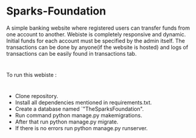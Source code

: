 # Sparks-Foundation


A simple banking website where registered users can transfer funds from one account to another. 
Webiste is completely responsive and dynamic. Initial funds for each account must be specified 
by the admin itself. The transactions can be done by anyone(if the website is hosted) and 
logs of transactions can be easily found in transactions tab.

# 

To run this webiste : 

#

<ul>
  <li>Clone repository.<br />
  <li>Install all dependencies mentioned in requirements.txt.<br /></li>
  <li>Create a database named `"TheSparksFoundation".
  <li>Run command python manage.py makemigrations.<br /></li>
  <li>After that run python manage.py migrate.<br /></li>
  <li>If there is no errors run python manage.py runserver.<br /></li>
</ul>
